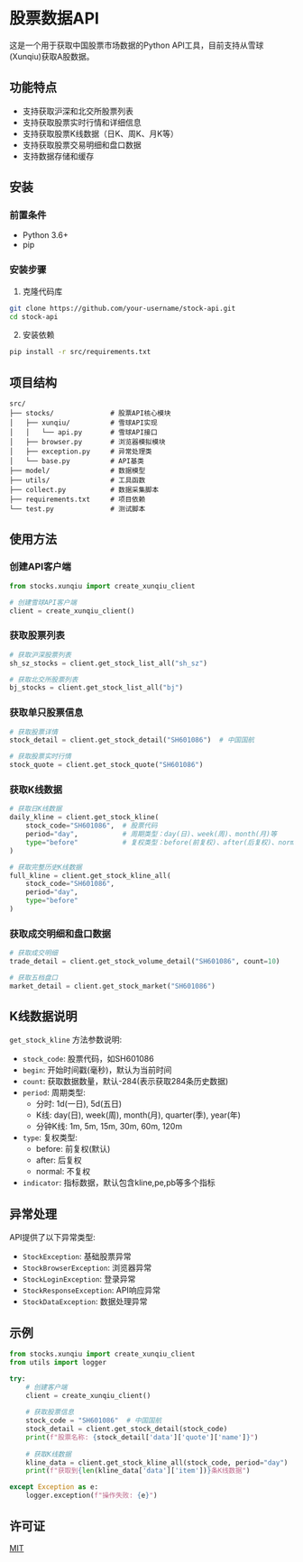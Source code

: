 # 股票数据API

这是一个用于获取中国股票市场数据的Python API工具，目前支持从雪球(Xunqiu)获取A股数据。

## 功能特点

- 支持获取沪深和北交所股票列表
- 支持获取股票实时行情和详细信息
- 支持获取股票K线数据（日K、周K、月K等）
- 支持获取股票交易明细和盘口数据
- 支持数据存储和缓存

## 安装

### 前置条件

- Python 3.6+
- pip

### 安装步骤

1. 克隆代码库
```bash
git clone https://github.com/your-username/stock-api.git
cd stock-api
```

2. 安装依赖
```bash
pip install -r src/requirements.txt
```

## 项目结构

```
src/
├── stocks/              # 股票API核心模块
│   ├── xunqiu/          # 雪球API实现
│   │   └── api.py       # 雪球API接口
│   ├── browser.py       # 浏览器模拟模块
│   ├── exception.py     # 异常处理类
│   └── base.py          # API基类
├── model/               # 数据模型
├── utils/               # 工具函数
├── collect.py           # 数据采集脚本
├── requirements.txt     # 项目依赖
└── test.py              # 测试脚本
```

## 使用方法

### 创建API客户端

```python
from stocks.xunqiu import create_xunqiu_client

# 创建雪球API客户端
client = create_xunqiu_client()
```

### 获取股票列表

```python
# 获取沪深股票列表
sh_sz_stocks = client.get_stock_list_all("sh_sz")

# 获取北交所股票列表
bj_stocks = client.get_stock_list_all("bj")
```

### 获取单只股票信息

```python
# 获取股票详情
stock_detail = client.get_stock_detail("SH601086")  # 中国国航

# 获取股票实时行情
stock_quote = client.get_stock_quote("SH601086")
```

### 获取K线数据

```python
# 获取日K线数据
daily_kline = client.get_stock_kline(
    stock_code="SH601086",  # 股票代码
    period="day",           # 周期类型：day(日)、week(周)、month(月)等
    type="before"           # 复权类型：before(前复权)、after(后复权)、normal(不复权)
)

# 获取完整历史K线数据
full_kline = client.get_stock_kline_all(
    stock_code="SH601086",
    period="day",
    type="before"
)
```

### 获取成交明细和盘口数据

```python
# 获取成交明细
trade_detail = client.get_stock_volume_detail("SH601086", count=10)

# 获取五档盘口
market_detail = client.get_stock_market("SH601086")
```

## K线数据说明

`get_stock_kline` 方法参数说明:

- `stock_code`: 股票代码，如SH601086
- `begin`: 开始时间戳(毫秒)，默认为当前时间
- `count`: 获取数据数量，默认-284(表示获取284条历史数据)
- `period`: 周期类型:
  - 分时: 1d(一日), 5d(五日)
  - K线: day(日), week(周), month(月), quarter(季), year(年)
  - 分钟K线: 1m, 5m, 15m, 30m, 60m, 120m
- `type`: 复权类型:
  - before: 前复权(默认)
  - after: 后复权
  - normal: 不复权
- `indicator`: 指标数据，默认包含kline,pe,pb等多个指标

## 异常处理

API提供了以下异常类型:

- `StockException`: 基础股票异常
- `StockBrowserException`: 浏览器异常
- `StockLoginException`: 登录异常
- `StockResponseException`: API响应异常
- `StockDataException`: 数据处理异常

## 示例

```python
from stocks.xunqiu import create_xunqiu_client
from utils import logger

try:
    # 创建客户端
    client = create_xunqiu_client()
    
    # 获取股票信息
    stock_code = "SH601086"  # 中国国航
    stock_detail = client.get_stock_detail(stock_code)
    print(f"股票名称: {stock_detail['data']['quote']['name']}")
    
    # 获取K线数据
    kline_data = client.get_stock_kline_all(stock_code, period="day")
    print(f"获取到{len(kline_data['data']['item'])}条K线数据")

except Exception as e:
    logger.exception(f"操作失败: {e}")
```

## 许可证

[MIT](LICENSE)

